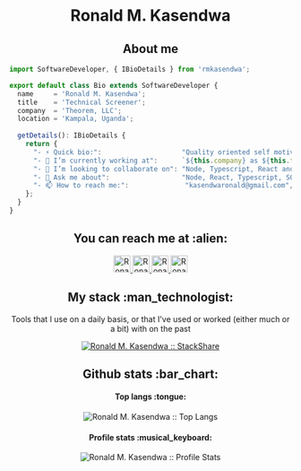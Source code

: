 <h1 align="center">Ronald M. Kasendwa</h1>

<h2 align="center">About me</h2>

```ts
import SoftwareDeveloper, { IBioDetails } from 'rmkasendwa';

export default class Bio extends SoftwareDeveloper {
  name     = 'Ronald M. Kasendwa';
  title    = 'Technical Screener';
  company  = 'Theorem, LLC';
  location = 'Kampala, Uganda';
  
  getDetails(): IBioDetails {
    return {
      "- ⚡ Quick bio:":                    "Quality oriented self motivating engineer that is commercially-ware, evolving and enthusiastic about building stuff",
      "- 🔭 I’m currently working at":      `${this.company} as ${this.title}`,
      "- 👯 I’m looking to collaborate on": "Node, Typescript, React and Docker related projects",
      "- 💬 Ask me about":                  "Node, React, Typescript, SQL, Software Design & Architecture, Web-Dev and CI/CD Pipelines",
      "- 📫 How to reach me:":              "kasendwaronald@gmail.com",
    };
  }
}
```

<h2 align="center">You can reach me at :alien:</h2>

<p align="center">
  <a href="mailto:kasendwaronald@gmail.com">
    <img src="https://www.vectorlogo.zone/logos/gmail/gmail-icon.svg" alt="Ronald M. Kasendwa's LinkedIn Profile" height="30" width="30">
  </a>

  <a href="https://www.linkedin.com/in/rmkasendwa/">
    <img src="https://www.vectorlogo.zone/logos/linkedin/linkedin-icon.svg" alt="Ronald M. Kasendwa's LinkedIn Profile" height="30" width="30">
  </a>

  <a href="https://stackoverflow.com/users/4773354/ronald-m-kasendwa?tab=profile">
    <img src="https://www.vectorlogo.zone/logos/stackoverflow/stackoverflow-icon.svg" alt="Ronald M. Kasendwa's Stack Overflow Profile" height="30" width="30">
  </a>

  <a href="https://stackexchange.com/users/6119325/ronald-m-kasendwa">
    <img src="https://www.vectorlogo.zone/logos/stackexchange/stackexchange-icon.svg" alt="Ronald M. Kasendwa's Stack Exchange Profile" height="30" width="30">
  </a>
</p>

<h2 align="center">My stack :man_technologist:</h2>

<p align="center">Tools that I use on a daily basis, or that I've used or worked (either much or a bit) with on the past</p>
<p align="center">
  <a href="https://stackshare.io/rmkasendwa/my-stack">
    <img src="http://img.shields.io/badge/tech-stack-0690fa.svg?style=flat" alt="Ronald M. Kasendwa :: StackShare" />
  </a>
</p>

<h2 align="center">Github stats :bar_chart:</h2>

<h4 align="center">Top langs :tongue:</h4>

<p align="center"><img src="https://github-readme-stats.vercel.app/api/top-langs/?username=rmkasendwa&langs_count=10&theme=tokyonight&layout=compact" alt="Ronald M. Kasendwa :: Top Langs" /></p>

<h4 align="center">Profile stats :musical_keyboard:</h4>

<p align="center"><img src="https://github-readme-streak-stats.herokuapp.com/?user=rmkasendwa&theme==dark" alt="Ronald M. Kasendwa :: Profile Stats" /></p>
